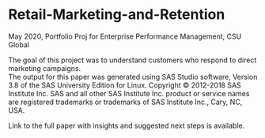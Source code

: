 # Retail-Marketing-and-Retention
May 2020, Portfolio Proj for Enterprise Performance Management, CSU Global

The goal of this project was to understand customers who respond to direct marketing campaigns.   
The output for this paper was generated using SAS Studio software, Version 3.8 of the SAS University Edition for Linux. Copyright © 2012-2018 SAS Institute Inc. SAS and all other SAS Institute Inc. product or service names are registered trademarks or trademarks of SAS Institute Inc., Cary, NC, USA.  

Link to the full paper with insights and suggested next steps is available.
